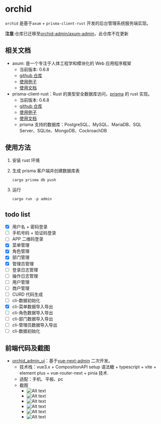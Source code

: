 # orchid

`orchid` 是基于`axum` + `prisma-client-rust` 开发的后台管理系统服务端实现。

**注意**:仓库已迁移至[orchid-admin/axum-admin](https://github.com/orchid-admin/axum-admin)，此仓库不在更新

## 相关文档

- axum: 是一个专注于人体工程学和模块化的 Web 应用程序框架
  - 当前版本: 0.6.8
  - [github 仓库](https://github.com/tokio-rs/axum)
  - [使用例子](https://github.com/tokio-rs/axum/tree/main/examples)
  - [使用文档](https://docs.rs/axum)
- prisma-client-rust：Rust 的类型安全数据库访问，[prisma](https://github.com/prisma/prisma) 的 rust 实现。
  - 当前版本: 0.6.8
  - [github 仓库](https://github.com/Brendonovich/prisma-client-rust)
  - [使用例子](https://github.com/Brendonovich/prisma-client-rust/tree/main/examples)
  - [使用文档](https://prisma.brendonovich.dev/)
  - prisma 支持的数据库：PostgreSQL、MySQL、MariaDB、SQL Server、SQLite、MongoDB、CockroachDB

## 使用方法

1. 安装 rust 环境

2. 生成 prisma 客户端并创建数据库表

   ```rust
   cargo prisma db push
   ```

3. 运行
   ```rust
   cargo run -p admin
   ```

## todo list

- [x] 用户名 + 密码登录
- [ ] 手机号码 + 验证码登录
- [ ] APP 二维码登录
- [x] 菜单管理
- [x] 角色管理
- [x] 部门管理
- [x] 管理员管理
- [ ] 登录日志管理
- [ ] 操作日志管理
- [ ] 用户管理
- [ ] 商户管理
- [ ] CURD 代码生成
- [ ] cli-数据初始化
- [x] cli-菜单数据导入导出
- [ ] cli-角色数据导入导出
- [ ] cli-部门数据导入导出
- [ ] cli-管理员数据导入导出
- [ ] cli-数据初始化

## 前端代码及截图

- [orchid_admin_ui](https://github.com/tingfeng-key/orchid_admin_ui)：基于[vue-next-admin](https://gitee.com/lyt-top/vue-next-admin) 二次开发。
  - 技术栈：vue3.x + CompositionAPI setup 语法糖 + typescript + vite + element plus + vue-router-next + pinia 技术.
  - 适配：手机、平板、pc
  - 截图
    - ![Alt text](./asset/image.png)
    - ![Alt text](./asset/image-1.png)
    - ![Alt text](./asset/image-2.png)
    - ![Alt text](./asset/image-5.png)
    - ![Alt text](./asset/image-3.png)
    - ![Alt text](./asset/image-4.png)
